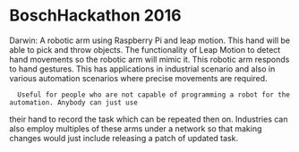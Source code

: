 # BoschHackathon 2016
Darwin:
       A robotic arm using Raspberry Pi and leap motion. This hand will be able to pick and throw objects. 
The functionality of Leap Motion to detect hand movements so the robotic arm will mimic it. 
This robotic arm responds to hand gestures. This has applications in industrial scenario and 
also in various automation scenarios where precise movements are required.

      Useful for people who are not capable of programming a robot for the automation. Anybody can just use
their hand to record the task which can be repeated then on. Industries can also employ multiples of these
arms under a network so that making changes would just include releasing a patch of updated task.
